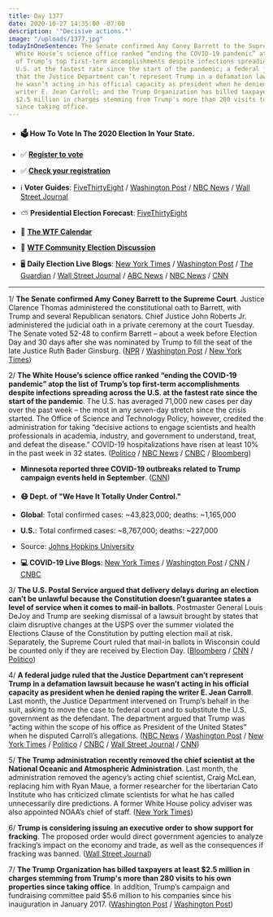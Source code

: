 ```yaml
---
title: Day 1377
date: 2020-10-27 14:35:00 -07:00
description: '"Decisive actions."'
image: "/uploads/1377.jpg"
todayInOneSentence: The Senate confirmed Amy Coney Barrett to the Supreme Court; the
  White House’s science office ranked “ending the COVID-19 pandemic” atop the list
  of Trump’s top first-term accomplishments despite infections spreading across the
  U.S. at the fastest rate since the start of the pandemic; a federal judge ruled
  that the Justice Department can’t represent Trump in a defamation lawsuit because
  he wasn’t acting in his official capacity as president when he denied raping the
  writer E. Jean Carroll; and the Trump Organization has billed taxpayers at least
  $2.5 million in charges stemming from Trump's more than 280 visits to his own properties
  since taking office.
---
```


* #### 🗳 How To Vote In The 2020 Election In Your State.

* ✅ **[Register to vote](https://www.vote.org/register-to-vote/)**

* ✅ **[Check your registration](https://www.vote.org/am-i-registered-to-vote/)**

* ℹ️ **Voter Guides**: [FiveThirtyEight](https://projects.fivethirtyeight.com/how-to-vote-2020/) / [Washington Post](https://www.washingtonpost.com/elections/2020/how-to-vote/) / [NBC News](https://www.nbcnews.com/specials/plan-your-vote-state-by-state-guide-voting-by-mail-early-in-person-voting-election/index.html?cid=bc_npd_nn_ms_np-1_200816) / [Wall Street Journal](https://www.wsj.com/articles/how-to-vote-by-mail-in-every-state-11597840923)

* ⛅️ **Presidential Election Forecast**: [FiveThirtyEight](https://projects.fivethirtyeight.com/2020-election-forecast/)

* 📆 **[The WTF Calendar](https://talk.whatthefuckjusthappenedtoday.com/t/the-wtf-event-calendar/5888)**

* 💬 **[WTF Community Election Discussion](https://talk.whatthefuckjusthappenedtoday.com/t/2020-general-election-trump-vs-biden/5758)**

* 🖥 **Daily Election Live Blogs**: [New York Times](https://www.nytimes.com/live/2020/10/27/us/trump-biden-election?action=click&module=Top%20Stories&pgtype=Homepage) / [Washington Post](https://www.washingtonpost.com/elections/2020/10/27/trump-biden-live-updates/) / [The Guardian](https://www.theguardian.com/us-news/live/2020/oct/26/amy-coney-barrett-supreme-court-vote-confirmation-donald-trump-joe-biden-latest-elections-live-news) / [Wall Street Journal](https://www.wsj.com/livecoverage/election-live-updates-trump-biden?mod=hp_theme_election-2020-ribbon) / [ABC News](https://abcnews.go.com/Politics/live-updates/2020-election-campaign/?id=73842913) / [NBC News](https://www.nbcnews.com/politics/2020-election/live-blog/2020-10-27-trump-biden-election-n1244852) / [CNN](https://www.cnn.com/politics/live-news/us-election-news-10-27-2020/index.html)

---

1/ **The Senate confirmed Amy Coney Barrett to the Supreme Court**. Justice Clarence Thomas administered the constitutional oath to Barrett, with Trump and several Republican senators. Chief Justice John Roberts Jr. administered the judicial oath in a private ceremony at the court Tuesday. The Senate voted 52-48 to confirm Barrett – about a week before Election Day and 30 days after she was nominated by Trump to fill the seat of the late Justice Ruth Bader Ginsburg. ([NPR](https://www.npr.org/2020/10/26/927640619/senate-confirms-amy-coney-barrett-to-the-supreme-court) / [Washington Post](https://www.washingtonpost.com/politics/courts_law/senate-court-barrett-trump/2020/10/26/df76c07e-1789-11eb-befb-8864259bd2d8_story.html) / [New York Times](https://www.nytimes.com/2020/10/26/us/politics/senate-confirms-barrett.html))

2/ **The White House’s science office ranked “ending the COVID-19 pandemic” atop the list of Trump’s top first-term accomplishments despite infections spreading across the U.S. at the fastest rate since the start of the pandemic**. The U.S. has averaged 71,000 new cases per day over the past week – the most in any seven-day stretch since the crisis started. The Office of Science and Technology Policy, however, credited the administration for taking “decisive actions to engage scientists and health professionals in academia, industry, and government to understand, treat, and defeat the disease.” COVID-19 hospitalizations have risen at least 10% in the past week in 32 states. ([Politico](https://www.politico.com/news/2020/10/27/white-house-science-office-ending-pandemic-432827) / [NBC News](https://www.nbcnews.com/news/us-news/trump-says-we-re-rounding-turn-covid-19-spreading-faster-n1244942) / [CNBC](https://www.cnbc.com/2020/10/27/covid-hospitalizations-rising-in-36-states-as-us-hits-another-record-for-average-new-cases.html) / [Bloomberg](https://www.bloomberg.com/news/articles/2020-10-27/covid-19-hospitalizations-leap-in-most-states-with-cases-rising?sref=MIBMEEoj))

* **Minnesota reported three COVID-19 outbreaks related to Trump campaign events held in September**. ([CNN](https://www.cnn.com/politics/live-news/us-election-news-10-26-2020/h_11164c1839d7b49b3eb0919833fdaf8c))

* #### 😷 Dept. of "We Have It Totally Under Control."

* **Global**: Total confirmed cases: \~43,823,000; deaths: \~1,165,000

* **U.S.**: Total confirmed cases: \~8,767,000; deaths: \~227,000

* Source: [Johns Hopkins University](https://coronavirus.jhu.edu/map.html)

* **💻 COVID-19 Live Blogs**:  [New York Times](https://www.nytimes.com/live/2020/10/27/world/covid-19-coronavirus-updates?action=click&module=Top%20Stories&pgtype=Homepage) / [Washington Post](https://www.washingtonpost.com/nation/2020/10/27/coronavirus-covid-live-updates-us/) / [CNN](https://www.cnn.com/world/live-news/coronavirus-pandemic-10-27-20-intl/index.html) / [CNBC](https://www.cnbc.com/2020/10/27/coronavirus-live-updates.html)

3/ **The U.S. Postal Service argued that delivery delays during an election can’t be unlawful because the Constitution doesn’t guarantee states a level of service when it comes to mail-in ballots**. Postmaster General Louis DeJoy and Trump are seeking dismissal of a lawsuit brought by states that claim disruptive changes at the USPS over the summer violated the Elections Clause of the Constitution by putting election mail at risk. Separately, the Supreme Court ruled that mail-in ballots in Wisconsin could be counted only if they are received by Election Day. ([Bloomberg](https://www.bloomberg.com/news/articles/2020-10-27/no-right-to-certain-service-level-for-mail-in-votes-u-s-says) / [CNN](https://www.cnn.com/2020/10/26/politics/wisconsin-mail-in-voting-deadline-supreme-court/index.html) / [Politico](https://www.politico.com/news/2020/10/26/in-wisconsin-ruling-supreme-court-foreshadows-election-night-cliffhanger-432725))

4/ **A federal judge ruled that the Justice Department can’t represent Trump in a defamation lawsuit because he wasn’t acting in his official capacity as president when he denied raping the writer E. Jean Carroll**. Last month, the Justice Department intervened on Trump’s behalf in the suit, asking to move the case to federal court and to substitute the U.S. government as the defendant. The department argued that Trump was “acting within the scope of his office as President of the United States” when he disputed Carroll’s allegations. ([NBC News](https://www.nbcnews.com/politics/donald-trump/judge-says-justice-department-cannot-defend-trump-e-jean-carroll-n1244924) / [Washington Post](https://www.washingtonpost.com/national-security/jean-carroll-trump-justice-department/2020/10/27/f00541b0-1859-11eb-aeec-b93bcc29a01b_story.html) / [New York Times](https://www.nytimes.com/2020/10/27/nyregion/jean-carroll-trump-rape-lawsuit.html) / [Politico](https://www.politico.com/news/2020/10/27/federal-judge-trump-jean-carroll-defamation-432736) / [CNBC](https://www.cnbc.com/2020/10/27/trump-must-remain-defendant-in-e-jean-carroll-rape-defamation-suit.html) / [Wall Street Journal](https://www.wsj.com/articles/judge-bars-doj-from-representing-trump-in-defamation-suit-11603807915) / [CNN](https://www.cnn.com/2020/10/27/politics/e-jean-carroll-defamation-lawsuit-trump/index.html))

5/ **The Trump administration recently removed the chief scientist at the National Oceanic and Atmospheric Administration**. Last month, the administration removed the agency’s acting chief scientist, Craig McLean, replacing him with Ryan Maue, a former researcher for the libertarian Cato Institute who has criticized climate scientists for what he has called unnecessarily dire predictions. A former White House policy adviser was also appointed NOAA’s chief of staff. ([New York Times](https://www.nytimes.com/2020/10/27/climate/trump-election-climate-noaa.html))

6/ **Trump is considering issuing an executive order to show support for fracking**. The proposed order would direct government agencies to analyze fracking’s impact on the economy and trade, as well as the consequences if fracking was banned. ([Wall Street Journal](https://www.wsj.com/articles/trump-weighs-executive-order-to-show-support-for-fracking-11603825225))

7/ **The Trump Organization has billed taxpayers at least $2.5 million in charges stemming from Trump's more than 280 visits to his own properties since taking office**. In addition, Trump’s campaign and fundraising committee paid $5.6 million to his companies since his inauguration in January 2017. ([Washington Post](https://www.washingtonpost.com/politics/ballrooms-candles-and-luxury-cottages-during-trumps-term-millions-of-government-and-gop-dollars-have-flowed-to-his-propertiesmar-a-lago-charged-the-government-3-apiece-for-glasses-of-water-for-trump-and-the-japanese-leader/2020/10/27/186f20a2-1469-11eb-bc10-40b25382f1be_story.html) / [Washington Post](https://www.washingtonpost.com/politics/key-charges-trump-properties/2020/10/27/bfa39b08-16cd-11eb-82db-60b15c874105_story.html))
